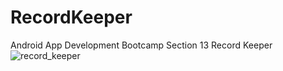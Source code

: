 # RecordKeeper
Android App Development Bootcamp Section 13 Record Keeper  
![record_keeper](https://user-images.githubusercontent.com/124509173/230769310-b0b8a971-6ea9-4d70-892f-2f91633097ec.png)
